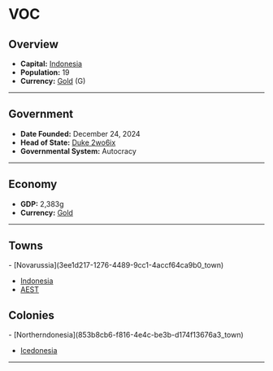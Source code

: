 <!--UNDEDITED FILE, remove this entire line if this file has been edited!-->
# <!--NAME-->VOC<!--NAME-->

## Overview

- **Capital:** <!--CAPITAL_LINK-->[Indonesia](77a27562-a406-491d-866c-7db9afd6a95d_town)<!--CAPITAL_LINK-->
- **Population:** <!--POPULATION-->19<!--POPULATION-->
- **Currency:** <!--CURRENCY_LINK-->[Gold](Gold_currency)<!--CURRENCY_LINK--> (<!--CURRENCY_ABV-->G<!--CURRENCY_ABV-->)

---

## Government

- **Date Founded:** <!--FOUNDED-->December 24, 2024<!--FOUNDED-->
- **Head of State:** <!--LEADER_TITLE_LINK-->[Duke 2wo6ix](2wo6ix_user)<!--LEADER_TITLE_LINK-->
- **Governmental System:** <!--GOVERNMENT-->Autocracy<!--GOVERNMENT-->

---

## Economy

- **GDP:** <!--GDP-->2,383g<!--GDP-->
- **Currency:** <!--CURRENCY_LINK-->[Gold](Gold_currency)<!--CURRENCY_LINK-->

---

## Towns

<!--TOWNS-->- [Novarussia](3ee1d217-1276-4489-9cc1-4accf64ca9b0_town)
- [Indonesia](77a27562-a406-491d-866c-7db9afd6a95d_town)
- [AEST](6904a0dd-ddbe-4bc0-bc39-6e9e8ecee892_town)<!--TOWNS-->

## Colonies

<!--COLONIES-->- [Northerndonesia](853b8cb6-f816-4e4c-be3b-d174f13676a3_town)
- [Icedonesia](8b12cd4f-5a80-4b8e-bff7-639649a39139_town)<!--COLONIES-->

---